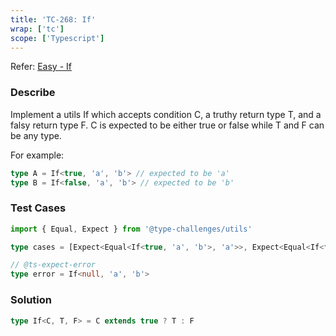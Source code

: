 ```yaml
---
title: 'TC-268: If'
wrap: ['tc']
scope: ['Typescript']
---
```


Refer: [Easy - If](https://github.com/type-challenges/type-challenges/blob/master/questions/268-easy-if/README.md)

### Describe

Implement a utils If which accepts condition C, a truthy return type T, and a falsy return type F. C is expected to be either true or false while T and F can be any type.

For example:

```typescript
type A = If<true, 'a', 'b'> // expected to be 'a'
type B = If<false, 'a', 'b'> // expected to be 'b'
```

### Test Cases

```typescript
import { Equal, Expect } from '@type-challenges/utils'

type cases = [Expect<Equal<If<true, 'a', 'b'>, 'a'>>, Expect<Equal<If<false, 'a', 2>, 2>>]

// @ts-expect-error
type error = If<null, 'a', 'b'>
```

### Solution

```typescript
type If<C, T, F> = C extends true ? T : F
```
